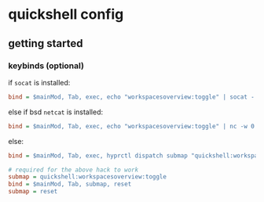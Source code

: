 # quickshell config

## getting started

### keybinds (optional)

if `socat` is installed:

```ini
bind = $mainMod, Tab, exec, echo "workspacesoverview:toggle" | socat - UNIX-CONNECT:/run/user/1000/quickshell.sock
```

else if bsd `netcat` is installed:

```ini
bind = $mainMod, Tab, exec, echo "workspacesoverview:toggle" | nc -w 0 -U /run/user/1000/quickshell.sock
```

else:

```ini
bind = $mainMod, Tab, exec, hyprctl dispatch submap "quickshell:workspacesoverview:toggle" && hyprctl dispatch submap reset

# required for the above hack to work
submap = quickshell:workspacesoverview:toggle
bind = $mainMod, Tab, submap, reset
submap = reset
```
